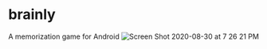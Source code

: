 # brainly
A memorization game for Android
![Screen Shot 2020-08-30 at 7 26 21 PM](https://user-images.githubusercontent.com/29238419/91671672-d4b97600-eaf6-11ea-967e-a7c193cff909.png)
